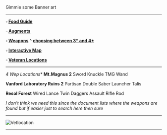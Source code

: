 Gimmie some Banner art

---

:white_small_square: **[Food Guide](https://docs.google.com/document/d/1hitGATAuwdkZu3bjmRoNp8jf7r8n-deMg6NpThXcUXU/edit)**

:white_small_square: **[Augments](https://www.reddit.com/r/PSO2/comments/nzs2d8/where_to_find_certain_augments_in_pso2ngs/)**

:white_small_square: **[Weapons](https://docs.google.com/spreadsheets/d/1auX9B_aRJv2YhpE3czqmmZQaaVO1a2R29YqwGowGQJI/edit#gid=0)**
     ^ **[choosing between 3* and 4*](https://www.reddit.com/r/PSO2NGS/comments/o06i1n/gather_round_boys_and_girls_i_have_a_secret_to/)** 


:white_small_square: **[Interactive Map](https://ngs-map.kosnag.ru/?lang=en_gl)**

:white_small_square: **[Veteran Locations](https://gyazo.com/96ea88b86d59da1328b7fd0796498a4a)**

---


**4* Wep Locations**
__Mt.Magnus 2__
Sword
Knuckle
TMG
Wand
 
__Vanford Laboratory Ruins 2__
Partisan
Double Saber
Launcher
Talis

__Resol Forest__
Wired Lance
Twin Daggers
Assault Rifle
Rod

*I don't think we need this since the document lists where the weapons are found but if easier just to search here then sure*

---

![Vetlocation](https://i.imgur.com/tikoPcf.png)

---
